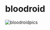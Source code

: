 # bloodroid

![bloodroidpics](https://user-images.githubusercontent.com/45264530/79237990-6f891f00-7e8c-11ea-9ccb-262fac50a82d.png)
